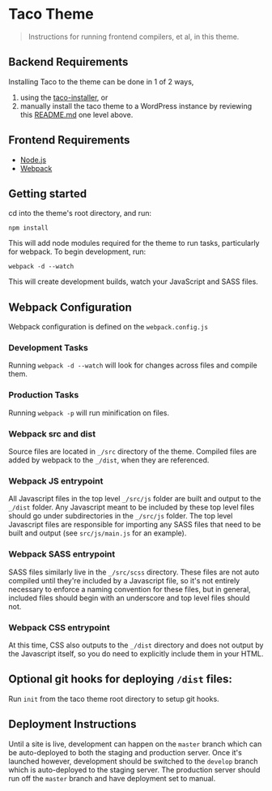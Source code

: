 # Taco Theme
> Instructions for running frontend compilers, et al, in this theme.

## Backend Requirements

Installing Taco to the theme can be done in 1 of 2 ways,

1. using the [taco-installer](https://github.com/tacowordpress/taco-installer), or
2. manually install the taco theme to a WordPress instance by reviewing this [README.md](https://github.com/tacowordpress/taco-theme) one level above.

## Frontend Requirements
* [Node.js](https://nodejs.org/en/)
* [Webpack](https://webpack.github.io/docs/installation.html)

## Getting started

cd into the theme's root directory, and run:

`npm install`

This will add node modules required for the theme to run tasks, particularly for webpack. To begin development, run:

`webpack -d --watch`

This will create development builds, watch your JavaScript and SASS files.

## Webpack Configuration

Webpack configuration is defined on the `webpack.config.js`

### Development Tasks

Running `webpack -d --watch` will look for changes across files and compile them.

### Production Tasks

Running `webpack -p` will run minification on files.

### Webpack src and dist

Source files are located in `_/src` directory of the theme. Compiled files are added by webpack to the `_/dist`, when they are referenced.

### Webpack JS entrypoint

All Javascript files in the top level `_/src/js` folder are built and output to the `_/dist` folder.  Any Javascript meant to be included by these top level files should go under subdirectories in the `_/src/js` folder.  The top level Javascript files are responsible for importing any SASS files that need to be built and output (see `src/js/main.js` for an example).

### Webpack SASS entrypoint
SASS files similarly live in the `_/src/scss` directory.  These files are not auto compiled until they're included by a Javascript file, so it's not entirely necessary to enforce a naming convention for these files, but in general, included files should begin with an underscore and top level files should not.

### Webpack CSS entrypoint
At this time, CSS also outputs to the `_/dist` directory and does not output by the Javascript itself, so you do need to explicitly include them in your HTML.


## Optional git hooks for deploying `/dist` files:
Run `init` from the taco theme root directory to setup git hooks.

## Deployment Instructions
Until a site is live, development can happen on the `master` branch which can be auto-deployed to both the staging and production server.  Once it's launched however, development should be switched to the `develop` branch which is auto-deployed to the staging server.  The production server should run off the `master` branch and have deployment set to manual.



